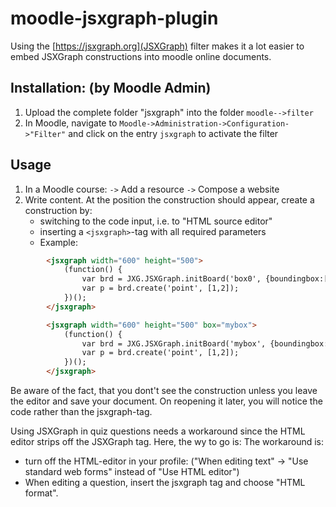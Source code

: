 # moodle-jsxgraph-plugin

Using the [https://jsxgraph.org](JSXGraph) filter makes it a lot easier to embed JSXGraph constructions into moodle online documents.

## Installation: (by Moodle Admin)
1. Upload the complete folder "jsxgraph" into the folder `moodle-->filter`
2. In Moodle, navigate to `Moodle->Administration->Configuration->"Filter"` and click on the entry
   `jsxgraph` to activate the filter

## Usage
1. In a Moodle course: `->` Add a resource `->` Compose a website
2. Write content. At the position the construction should appear, create a construction by:
	* switching to the code input, i.e. to "HTML source editor"
	* inserting a `<jsxgraph>`-tag with all required parameters
    * Example: 

```html
        <jsxgraph width="600" height="500">
            (function() {
                var brd = JXG.JSXGraph.initBoard('box0', {boundingbox:[-5,5,5,-5], axis:true});
                var p = brd.create('point', [1,2]);
            })();
        </jsxgraph>

        <jsxgraph width="600" height="500" box="mybox">
            (function() {
                var brd = JXG.JSXGraph.initBoard('mybox', {boundingbox:[-5,5,5,-5], axis:true});
                var p = brd.create('point', [1,2]);
            })();
        </jsxgraph>
```
 
Be aware of the fact, that you dont't see the construction unless you leave the editor and save your document.
On reopening it later, you will notice the code rather than the jsxgraph-tag.

Using JSXGraph in quiz questions needs a workaround since the HTML editor strips off the JSXGraph tag.
Here, the wy to go is:
The workaround is:
* turn off the HTML-editor in your profile: 
  ("When editing text" -> "Use standard web forms" instead of "Use HTML editor")
* When editing a question, insert the jsxgraph tag and choose "HTML format".

